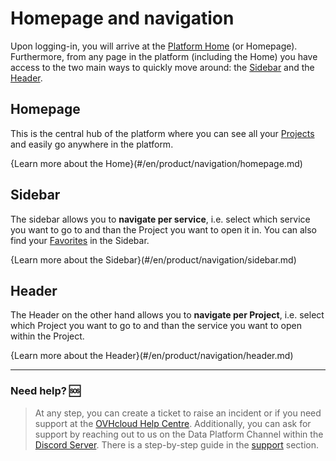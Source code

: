 # Homepage and navigation

Upon logging-in, you will arrive at the [Platform Home](/en/product/navigation/homepage.md) (or Homepage). Furthermore, from any page in the platform (including the Home) you have access to the two main ways to quickly move around: the [Sidebar](/en/product/navigation/sidebar.md)
 and the [Header](/en/product/navigation/header.md).


## Homepage

 This is the central hub of the platform where you can see all your [Projects](/en/product/project/index.md) and easily go anywhere in the platform.

{Learn more about the Home}(#/en/product/navigation/homepage.md)

## Sidebar
The sidebar allows you to **navigate per service**, i.e. select which service you want to go to and than the Project you want to open it in. You can also find your [Favorites](/en/product/navigation/sidebar.md?id=favorites) in the Sidebar.

{Learn more about the Sidebar}(#/en/product/navigation/sidebar.md)

## Header
The Header on the other hand allows you to **navigate per Project**, i.e. select which Project you want to go to and than the service you want to open within the Project.

{Learn more about the Header}(#/en/product/navigation/header.md)


---
###  Need help? 🆘

> At any step, you can create a ticket to raise an incident or if you need support at the [OVHcloud Help Centre](https://help.ovhcloud.com/csm/fr-home?id=csm_index). Additionally, you can ask for support by reaching out to us on the Data Platform Channel within the [Discord Server](https://discord.com/channels/850031577277792286/1163465539981672559). There is a step-by-step guide in the [support](/en/support/index.md) section.